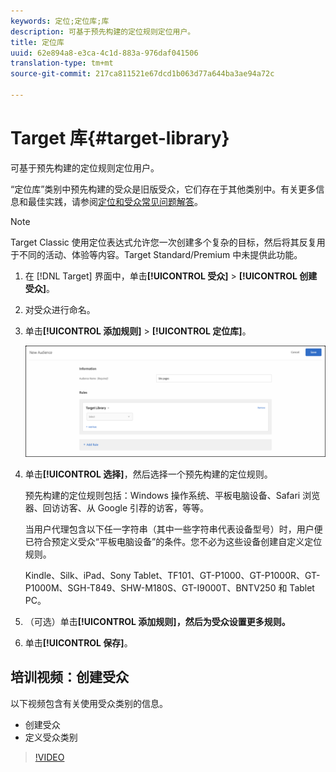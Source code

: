 ```yaml
---
keywords: 定位;定位库;库
description: 可基于预先构建的定位规则定位用户。
title: 定位库
uuid: 62e894a8-e3ca-4c1d-883a-976daf041506
translation-type: tm+mt
source-git-commit: 217ca811521e67dcd1b063d77a644ba3ae94a72c

---
```



# Target 库{#target-library}

可基于预先构建的定位规则定位用户。

“定位库”类别中预先构建的受众是旧版受众，它们存在于其他类别中。有关更多信息和最佳实践，请参阅[定位和受众常见问题解答](../../../c-target/c-troubleshooting-targets-and-audiences/troubleshooting-targets-and-audiences.md#concept_C4EE4B8F4840430CBD798D579A8F208D)。

>[!NOTE]
>
>Target Classic 使用定位表达式允许您一次创建多个复杂的目标，然后将其反复用于不同的活动、体验等内容。Target Standard/Premium 中未提供此功能。

1. 在 [!DNL Target] 界面中，单击&#x200B;**[!UICONTROL 受众]** &gt; **[!UICONTROL 创建受众]**。
1. 对受众进行命名。
1. 单击&#x200B;**[!UICONTROL 添加规则]** &gt; **[!UICONTROL 定位库]**。

   ![Target 库](assets/target_library.png)

1. 单击&#x200B;**[!UICONTROL 选择]**，然后选择一个预先构建的定位规则。

   预先构建的定位规则包括：Windows 操作系统、平板电脑设备、Safari 浏览器、回访访客、从 Google 引荐的访客，等等。

   当用户代理包含以下任一字符串（其中一些字符串代表设备型号）时，用户便已符合预定义受众“平板电脑设备”的条件。您不必为这些设备创建自定义定位规则。

   Kindle、Silk、iPad、Sony Tablet、TF101、GT-P1000、GT-P1000R、GT-P1000M、SGH-T849、SHW-M180S、GT-I9000T、BNTV250 和 Tablet PC。

1. （可选）单击&#x200B;**[!UICONTROL 添加规则]，然后为受众设置更多规则。**
1. 单击&#x200B;**[!UICONTROL 保存]**。

## 培训视频：创建受众

以下视频包含有关使用受众类别的信息。

* 创建受众
* 定义受众类别

>[!VIDEO](https://video.tv.adobe.com/v/17392?captions=chi_hans)
